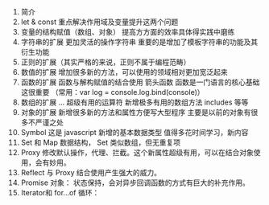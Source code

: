 1. 简介
2. let & const 重点解决作用域及变量提升这两个问题
3. 变量的结构赋值（数组、对象） 提高方方面的效率具体得实践中磨练
4. 字符串的扩展 更加灵活的操作字符串 重要的是增加了模板字符串的功能及其衍生功能
5. 正则的扩展（其实严格的来说，正则不属于编程范畴）
6. 数值的扩展 增加很多新的方法，可以使用的领域相对更加宽泛起来
7. 函数的扩展 函数与解构赋值的结合使用 箭头函数 函数是一门语言的核心基础 这很重要
  （常用：var log = console.log.bind(console)）
8. 数组的扩展 ... 超级有用的运算符 新增极多有用的数组方法 includes 等等
9. 对象的扩展 新增很多新的方法和属性方便写大型程序 主要是以前的对象有很多不严谨之处
10. Symbol 这是 javascript 新增的基本数据类型 值得多花时间学习，新内容
11. Set 和 Map 数据结构， Set 类似数组，但无重复项
12. Proxy 修改默认操作，代理、拦截。这个新属性超级有用，可以在结合对象使用，会有妙用。
13. Reflect 与 Proxy 结合使用产生强大的威力。
14. Promise 对象： 状态保持，会对异步回调函数的方式有巨大的补充作用。
15. Iterator和 for...of 循环：

